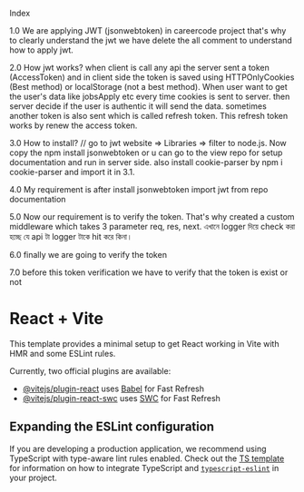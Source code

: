 Index

1.0 We are applying JWT (jsonwebtoken) in careercode project that's why to clearly understand the jwt we have delete the all comment to understand how to apply jwt.

2.0 How jwt works?
when client is call any api the server sent a token (AccessToken) and in client side the token is saved using HTTPOnlyCookies (Best method) or localStorage (not a best method). When user want to get the user's data like jobsApply etc every time cookies is sent to server. then server decide if the user is authentic it will send the data. sometimes another token is also sent which is called refresh token. This refresh token works by renew the access token.

3.0 How to install?
// go to jwt website => Libraries => filter to node.js. Now copy the npm install jsonwebtoken or u can go to the view repo for setup documentation and run in server side. also install cookie-parser by npm i cookie-parser and import it in 3.1.

4.0 My requirement is after install jsonwebtoken import jwt from repo documentation

5.0 Now our requirement is to verify the token. That's why created a custom middleware which takes 3 parameter req, res, next. এখানে logger দিয়ে check করা হচ্ছে যে api টা logger টাকে hit করে কিনা।

6.0 finally we are going to verify the token

7.0 before this token verification we have to verify that the token is exist or not

# React + Vite

This template provides a minimal setup to get React working in Vite with HMR and some ESLint rules.

Currently, two official plugins are available:

- [@vitejs/plugin-react](https://github.com/vitejs/vite-plugin-react/blob/main/packages/plugin-react) uses [Babel](https://babeljs.io/) for Fast Refresh
- [@vitejs/plugin-react-swc](https://github.com/vitejs/vite-plugin-react/blob/main/packages/plugin-react-swc) uses [SWC](https://swc.rs/) for Fast Refresh

## Expanding the ESLint configuration

If you are developing a production application, we recommend using TypeScript with type-aware lint rules enabled. Check out the [TS template](https://github.com/vitejs/vite/tree/main/packages/create-vite/template-react-ts) for information on how to integrate TypeScript and [`typescript-eslint`](https://typescript-eslint.io) in your project.

<!-- .env.local

VITE_apiKey=AIzaSyAsD56ZpRQ6At93k8We1KVkplOCvD1xpCI
VITE_authDomain=career-code-job-portal.firebaseapp.com
VITE_projectId=career-code-job-portal
VITE_storageBucket=career-code-job-portal.firebasestorage.app
VITE_messagingSenderId=705332996166
VITE_appId=1:705332996166:web:6d3fbc5fe1fca920210247
 -->
